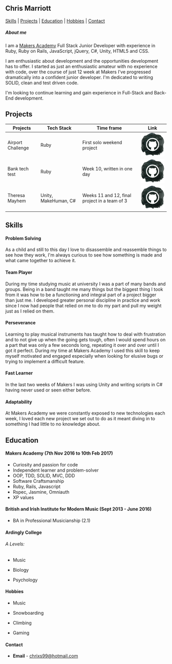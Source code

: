 ## Chris Marriott

[Skills](#skills) | [Projects](#projects) | [Education](#education) | [Hobbies](#hobbies) | [Contact](#contact)

##### About me

I am a [Makers Academy](http://www.makersacademy.com/) Full Stack Junior Developer with experience in Ruby, Ruby on Rails, JavaScript, jQuery, C#, Unity, HTML5 and CSS.

I am enthusiastic about development and the opportunities development has to offer. I started as just an enthusiastic amateur with no experience with code, over the course of just 12 week at Makers I've progressed dramatically into a confident junior developer. I'm dedicated to writing SOLID, clean and test driven code.

I'm looking to continue learning and gain experience in Full-Stack and Back-End development.

## Projects

| Projects  | Tech Stack  | Time frame  | Link  |
| --- | --- | --- | --- |
| Airport Challenge | Ruby  | First solo weekend project | [![GitHub Repo](./Octocat.png)](https://github.com/Chrixs/airport_challenge/tree/master) |
| Bank tech test | Ruby  | Week 10, written in one day | [![GitHub Repo](./Octocat.png)](https://github.com/Chrixs/bank_tech_test) |
| Theresa Mayhem  | Unity, MakeHuman, C#  | Weeks 11 and 12, final project in a team of 3 |  [![GitHub Repo](./Octocat.png)](https://github.com/Chrixs/theresa_mayhem/tree/master) |

## Skills

#### Problem Solving
As a child and still to this day I love to disassemble and reassemble things to see how they work, I'm always curious to see how something is made and what came together to achieve it.

#### Team Player
During my time studying music at university I was a part of many bands and groups. Being in a band taught me many things but the biggest thing I took from it was how to be a functioning and integral part of a project bigger than just me. I developed greater personal discipline in practice and work since I now had people that relied on me to do my part and pull my weight just as I relied on them.

#### Perseverance
Learning to play musical instruments has taught how to deal with frustration and to not give up when the going gets tough, often I would spend hours on a part that was only a few seconds long, repeating it over and over until I got it perfect. During my time at Makers Academy I used this skill to keep myself motivated and engaged especially when looking for elusive bugs or trying to implement a difficult feature.

#### Fast Learner
In the last two weeks of Makers I was using Unity and writing scripts in C# having never used or seen either before.

#### Adaptability
At Makers Academy we were constantly exposed to new technologies each week, I loved each new project we set out to do as it meant diving in to something I had little to no knowledge about.

## Education


#### Makers Academy (7th Nov 2016 to 10th Feb 2017)

- Curiosity and passion for code
- Independent learner and problem-solver
- OOP, TDD, SOLID, MVC, DDD
- Software Craftsmanship
- Ruby, Rails, Javascript
- Rspec, Jasmine, Omniauth
- XP values

#### British and Irish Institute for Modern Music (Sept 2013 - June 2016)

- BA in Professional Musicianship (2.1)

#### Ardingly College
###### A Levels:

- Music

- Biology

- Psychology

#### Hobbies

- Music

- Snowboarding

- Climbing

- Gaming

#### Contact

- **Email** - chrixs99@hotmail.com
